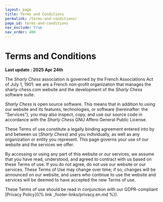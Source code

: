 ```yaml
---
layout: page
title: Terms and Conditions
permalink: /terms-and-conditions/
page_id: terms-and-conditions
nav_exclude: true
nav_order: 400
---
```


# Terms and Conditions

**Last update : 2025 Apr 24th**

The _Sharly Chess_ association is governed by the French Associations Act of July 1, 1901: we are a French non-profit organization that manages the sharly-chess.com website and the development of the _Sharly Chess_ software suite.

_Sharly Chess_ is open source software. This means that in addition to using our website and its features, technologies, or software (hereinafter: the "Services"), you may also inspect, copy, and use our source code in accordance with the _Sharly Chess_ GNU Affero General Public License.

These Terms of use constitute a legally binding agreement entered into by and between us (_Sharly Chess_) and you individually, as well as any organization or entity you represent. This page governs your use of our website and the services we offer.

By accessing or using any part of this website or our services, we assume that you have read, understood, and agreed to contract with us based on these Terms of use. If you do not agree, do not use our website or our services. These Terms of Use may change over time; if so, changes will be announced on our website, and users who continue to use the website and services will be deemed to have accepted the new Terms of use.

These Terms of use should be read in conjunction with our GDPR-compliant [Privacy Policy]({% link _footer-links/privacy.en.md %}).
